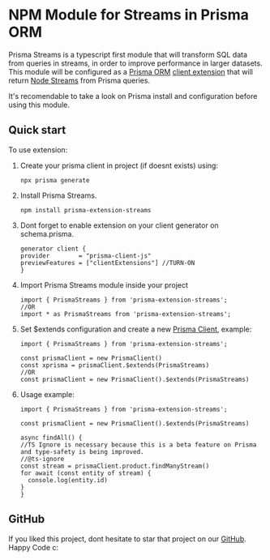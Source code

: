 # NPM Module for Streams in Prisma ORM 

Prisma Streams is a typescript first module that will transform SQL data from queries in streams, in order to improve performance in larger datasets. This module will be configured as a [Prisma ORM](https://www.prisma.io) [client extension](https://www.prisma.io/docs/concepts/components/prisma-client/client-extensions/shared-extensions) that will return [Node Streams](https://nodejs.org/api/stream.html) from Prisma queries.


It's recomendable to take a look on Prisma install and configuration before using this module.

## Quick start

To use extension:

1. Create your prisma client in project (if doesnt exists) using:
    ```
    npx prisma generate
    ```
1. Install Prisma Streams.
    ```
    npm install prisma-extension-streams
    ```
1. Dont forget to enable extension on your client generator on schema.prisma.
    ```
    generator client {
    provider        = "prisma-client-js"
    previewFeatures = ["clientExtensions"] //TURN-ON
    }
    ```

1. Import Prisma Streams module inside your project
    ```
    import { PrismaStreams } from 'prisma-extension-streams';
    //OR
    import * as PrismaStreams from 'prisma-extension-streams';
    ```
1. Set $extends configuration and create a new [Prisma Client](https://www.prisma.io/docs/concepts/components/prisma-client), example:
    ```
    import { PrismaStreams } from 'prisma-extension-streams';

    const prismaClient = new PrismaClient()
    const xprisma = prismaClient.$extends(PrismaStreams)
    //OR
    const prismaClient = new PrismaClient().$extends(PrismaStreams)
    ```

1. Usage example:
    ```
    import { PrismaStreams } from 'prisma-extension-streams';

    const prismaClient = new PrismaClient().$extends(PrismaStreams)

    async findAll() {
    //TS Ignore is necessary because this is a beta feature on Prisma and type-safety is being improved.
    //@ts-ignore
    const stream = prismaClient.product.findManyStream()
    for await (const entity of stream) {
      console.log(entity.id)
    }
    }
    ```

## GitHub

If you liked this project, dont hesitate to star that project on our [GitHub](https://github.com/GabSnow24/prisma-extension-streams). Happy Code c:

